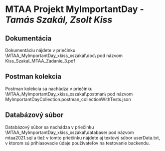 # MTAA Projekt MyImportantDay - _Tamás Szakál, Zsolt Kiss_

## Dokumentácia
Dokumentáciu nájdete v priečinku \MTAA_MyImportantDay_xkiss_xszakal\doc\ pod názvom Kiss_Szakal_MTAA_Zadanie_3.pdf

## Postman kolekcia
Postman kolekcia sa nachádza v priečinku \MTAA_MyImportantDay_xkiss_xszakal\postman\ pod názvom MyImportantDayCollection.postman_collectionWithTests.json

## Databázový súbor
Databázový súbor sa nachádza v priečinku \MTAA_MyImportantDay_xkiss_xszakal\database\ pod názvom mtaa2021.sql a tiež v tomto priečinku nájdete aj textový súbor userData.txt, v ktorom sú prihlasovacie údaje používateľov na testovanie backendu.